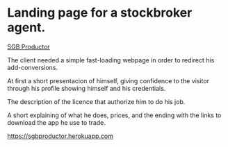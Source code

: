# Landing page for a stockbroker agent. 

[SGB Productor](https://sgbproductor.herokuapp.com)

The client needed a simple fast-loading webpage in order to redirect his add-conversions.

At first a short presentacion of himself, giving confidence to the visitor through his profile showing himself and his credentials.

The description of the licence that authorize him to do his job. 

A short explaining of what he does, prices, and the ending with the links to download the app he use to trade.

https://sgbproductor.herokuapp.com